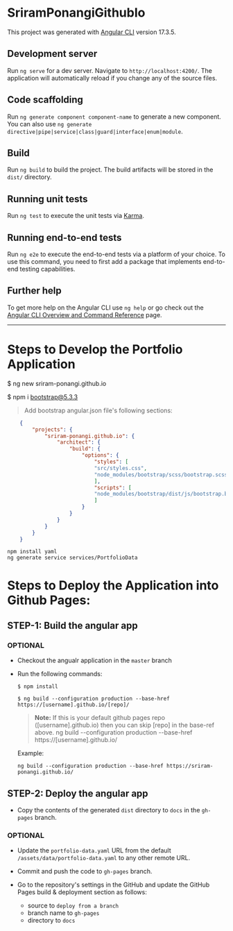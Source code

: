 # SriramPonangiGithubIo

This project was generated with [Angular CLI](https://github.com/angular/angular-cli) version 17.3.5.

## Development server

Run `ng serve` for a dev server. Navigate to `http://localhost:4200/`. The application will automatically reload if you change any of the source files.

## Code scaffolding

Run `ng generate component component-name` to generate a new component. You can also use `ng generate directive|pipe|service|class|guard|interface|enum|module`.

## Build

Run `ng build` to build the project. The build artifacts will be stored in the `dist/` directory.

## Running unit tests

Run `ng test` to execute the unit tests via [Karma](https://karma-runner.github.io).

## Running end-to-end tests

Run `ng e2e` to execute the end-to-end tests via a platform of your choice. To use this command, you need to first add a package that implements end-to-end testing capabilities.

## Further help

To get more help on the Angular CLI use `ng help` or go check out the [Angular CLI Overview and Command Reference](https://angular.io/cli) page.


---



# Steps to Develop the Portfolio Application
$ ng new sriram-ponangi.github.io

$ npm i bootstrap@5.3.3
> Add bootstrap angular.json file's following sections:
```JSON
    {
        "projects": {
            "sriram-ponangi.github.io": {
                "architect": {
                    "build": {
                        "options": {
                            "styles": [
                            "src/styles.css",
                            "node_modules/bootstrap/scss/bootstrap.scss"
                            ],
                            "scripts": [
                            "node_modules/bootstrap/dist/js/bootstrap.bundle.min.js"
                            ]
                        }
                    }
                }
            }
        }
    }
```

```
npm install yaml
ng generate service services/PortfolioData
```

# Steps to Deploy the Application into Github Pages:


## STEP-1: Build the angular app
### OPTIONAL
- Checkout the angualr application in the `master` branch
- Run the following commands:
    ```shell
    $ npm install
    
    $ ng build --configuration production --base-href https://[username].github.io/[repo]/
    ```
    > **Note:** If this is your default github pages repo ([username].github.io) then you can skip [repo] in the base-ref above.
    ng build --configuration production --base-href https://[username].github.io/

    Example:
    ```shell
    ng build --configuration production --base-href https://sriram-ponangi.github.io/
    ```

## STEP-2: Deploy the angular app
- Copy the contents of the generated `dist` directory to `docs` in the `gh-pages` branch.

### OPTIONAL
- Update the `portfolio-data.yaml` URL from the default `/assets/data/portfolio-data.yaml` to any other remote URL.

- Commit and push the code to `gh-pages` branch.

- Go to the repository's settings in the GitHub and update the GitHub Pages build & deployment section as follows:
    - source to `deploy from a branch`
    - branch name to `gh-pages`
    - directory to `docs`
